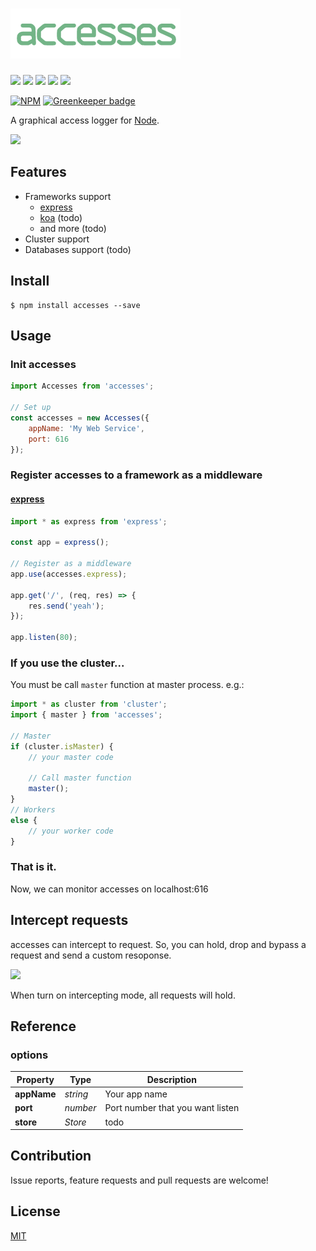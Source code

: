 ![accesses](./accesses.png)
================================================================

[![][npm-badge]][npm-link]
[![][travis-badge]][travis-link]
[![][david-badge]][david-link]
[![][david-dev-badge]][david-dev-link]
[![][mit-badge]][mit]

[![NPM](https://nodei.co/npm/accesses.png?downloads=true&downloadRank=true&stars=true)](https://nodei.co/npm/accesses/) [![Greenkeeper badge](https://badges.greenkeeper.io/syuilo/accesses.svg)](https://greenkeeper.io/)

A graphical access logger for [Node](https://github.com/nodejs/node).

![](https://file.himasaku.net/58eac07920b67b2671d4f6ef/anime.gif)

Features
----------------------------------------------------------------
* Frameworks support
  * [express](https://github.com/expressjs/express)
  * [koa](https://github.com/koajs/koa) (todo)
  * and more (todo)
* Cluster support
* Databases support (todo)

Install
----------------------------------------------------------------
``` shell
$ npm install accesses --save
```

Usage
----------------------------------------------------------------
### Init accesses
``` javascript
import Accesses from 'accesses';

// Set up
const accesses = new Accesses({
	appName: 'My Web Service',
	port: 616
});
```

### Register accesses to a framework as a middleware
#### [express](https://github.com/expressjs/express)
``` javascript
import * as express from 'express';

const app = express();

// Register as a middleware
app.use(accesses.express);

app.get('/', (req, res) => {
	res.send('yeah');
});

app.listen(80);
```

### If you use the cluster...
You must be call `master` function at master process. e.g.:
``` javascript
import * as cluster from 'cluster';
import { master } from 'accesses';

// Master
if (cluster.isMaster) {
	// your master code

	// Call master function
	master();
}
// Workers
else {
	// your worker code
}

```

### That is it.
Now, we can monitor accesses on localhost:616

Intercept requests
----------------------------------------------------------------
accesses can intercept to request. So, you can hold, drop and bypass
a request and send a custom resoponse.

![](https://file.himasaku.net/58eac09b20b67b2671d4f6f0/Animation.gif)

When turn on intercepting mode, all requests will hold.

Reference
----------------------------------------------------------------
### options
| Property     | Type     | Description                      |
| ------------ | -------- | -------------------------------- |
| **appName**  | *string* | Your app name                    |
| **port**     | *number* | Port number that you want listen |
| **store**    | *Store*  | todo |

Contribution
----------------------------------------------------------------
Issue reports, feature requests and pull requests are welcome!

License
----------------------------------------------------------------
[MIT](LICENSE)

[npm-link]:        https://www.npmjs.com/package/accesses
[npm-badge]:       https://img.shields.io/npm/v/accesses.svg?style=flat-square
[mit]:             http://opensource.org/licenses/MIT
[mit-badge]:       https://img.shields.io/badge/license-MIT-444444.svg?style=flat-square
[travis-link]:     https://travis-ci.org/syuilo/accesses
[travis-badge]:    http://img.shields.io/travis/syuilo/accesses.svg?style=flat-square
[david-link]:      https://david-dm.org/syuilo/accesses#info=dependencies&view=table
[david-badge]:     https://img.shields.io/david/syuilo/accesses.svg?style=flat-square
[david-dev-link]:  https://david-dm.org/syuilo/accesses#info=devDependencies&view=table
[david-dev-badge]: https://img.shields.io/david/dev/syuilo/accesses.svg?style=flat-square
